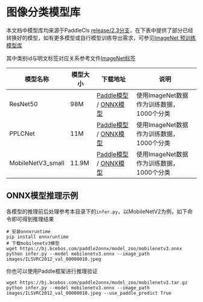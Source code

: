 # 图像分类模型库

本文档中模型库均来源于PaddleCls [release/2.3分支](https://github.com/PaddlePaddle/PaddleClas/blob/release/2.3/)，在下表中提供了部分已经转换好的模型，如有更多模型或自行模型训练导出需求，可参见[ImageNet 预训练模型库
](https://github.com/PaddlePaddle/PaddleClas/blob/release/2.3/docs/zh_CN/algorithm_introduction/ImageNet_models.md)

其中类别id与明文标签对应关系参考文件[ImageNet标签](https://github.com/PaddlePaddle/PaddleClas/blob/release/2.3/deploy/utils/imagenet1k_label_list.txt)

|模型名称|模型大小|下载地址|说明|
| --- | --- | --- | ---- |
|ResNet50|98M|[Paddle模型](https://bj.bcebos.com/paddle2onnx/model_zoo/resnet50.tar.gz) / [ONNX模型](https://bj.bcebos.com/paddle2onnx/model_zoo/resnet50.onnx)| 使用ImageNet数据作为训练数据，1000个分类 |
|PPLCNet|11M|[Paddle模型](https://bj.bcebos.com/paddle2onnx/model_zoo/pplcnet.tar.gz) / [ONNX模型](https://bj.bcebos.com/paddle2onnx/model_zoo/pplcnet.onnx)| 使用ImageNet数据作为训练数据，1000个分类 |
| MobileNetV3_small | 11.9M    | [Paddle模型](https://bj.bcebos.com/paddle2onnx/model_zoo/mobilenetv3.tar.gz) / [ONNX模型](https://bj.bcebos.com/paddle2onnx/model_zoo/mobilenetv3.onnx) | 使用ImageNet数据作为训练数据，1000个分类 |



## ONNX模型推理示例

各模型的推理前后处理参考本目录下的`infer.py`，以MobileNetV2为例，如下命令即可得到推理结果

```
# 安装onnxruntime
pip install onnxruntime
# 下载mobilenetv3模型
wget https://bj.bcebos.com/paddle2onnx/model_zoo/mobilenetv3.onnx
python infer.py --model mobilenetv3.onnx --image_path images/ILSVRC2012_val_00000010.jpeg
```

你也可以使用Paddle框架进行推理验证

```
wget https://bj.bcebos.com/paddle2onnx/model_zoo/mobilenetv3.tar.gz
python infer.py --model mobilenetv3.onnx --image_path images/ILSVRC2012_val_00000010.jpeg --use_paddle_predict True
```
